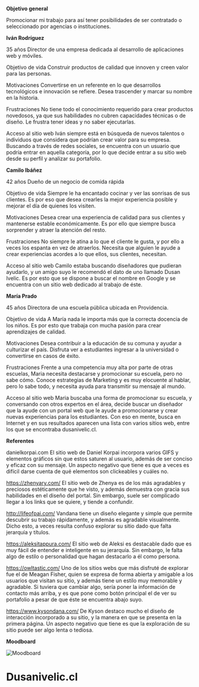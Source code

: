 **Objetivo general**

Promocionar mi trabajo para así tener posibilidades de ser contratado o seleccionado por agencias o instituciones.



**Iván Rodríguez**


35 años
Director de una empresa dedicada al desarrollo de aplicaciones web y móviles.

Objetivo de vida
Construir productos de calidad que innoven y creen valor para las personas.

Motivaciones
Convertirse en un referente en lo que desarrollos tecnológicos e innovación se refiere. Desea trascender y marcar su nombre en la historia.

Frustraciones
No tiene todo el conocimiento requerido para crear productos novedosos, ya que sus habilidades no cubren capacidades técnicas o de diseño. Le frustra tener ideas y no saber ejecutarlas.

Acceso al sitio web
Iván siempre está en búsqueda de nuevos talentos o individuos que considera que podrían crear valor para su empresa. Buscando a través de redes sociales, se encuentra con un usuario que podría entrar en aquella categoría, por lo que decide entrar a su sitio web desde su perfil y analizar su portafolio.

**Camilo Ibáñez**


42 años
Dueño de un negocio de comida rápida

Objetivo de vida
Siempre le ha encantado cocinar y ver las sonrisas de sus clientes. Es por eso que desea crearles la mejor experiencia posible y mejorar el día de quienes los visiten.

Motivaciones
Desea crear una experiencia de calidad para sus clientes y mantenerse estable económicamente. Es por ello que siempre busca sorprender y atraer la atención del resto.

Frustraciones
No siempre le atina a lo que el cliente le gusta, y por ello a veces los espanta en vez de atraerlos. Necesita que alguien le ayude a crear experiencias acordes a lo que ellos, sus clientes, necesitan. 

Acceso al sitio web
Camilo estaba buscando diseñadores que pudieran ayudarlo, y un amigo suyo le recomendó el dato de uno llamado Dusan Ivelic. Es por esto que se dispone a buscar el nombre en Google y se encuentra con un sitio web dedicado al trabajo de éste.

**María Prado**


45 años
Directora de una escuela pública ubicada en Providencia.

Objetivo de vida
A María nada le importa más que la correcta docencia de los niños. Es por esto que trabaja con mucha pasión para crear aprendizajes de calidad.

Motivaciones
Desea contribuir a la educación de su comuna y ayudar a culturizar el país. Disfruta ver a estudiantes ingresar a la universidad o convertirse en casos de éxito. 

Frustraciones
Frente a una competencia muy alta por parte de otras escuelas, Maria necesita destacarse y promocionar su escuela, pero no sabe cómo. Conoce estrategias de Marketing y es muy elocuente al hablar, pero lo sabe todo, y necesita ayuda para transmitir su mensaje al mundo.

Acceso al sitio web
Maria buscaba una forma de promocionar su escuela, y conversando con otros expertos en el área, decide buscar un diseñador que la ayude con un portal web que le ayude a promocionarse y crear nuevas experiencias para los estudiantes. Con eso en mente, busca en Internet y en sus resultados aparecen una lista con varios sitios web, entre los que se encontraba dusanivelic.cl. 



**Referentes**


danielkorpai.com 
El sitio web de Daniel Korpai incorpora varios GIFS y elementos gráficos sin que estos saturen al usuario, además de ser conciso y eficaz con su mensaje. Un aspecto negativo que tiene es que a veces es difícil darse cuenta de qué elementos son clickeables y cuáles no.

https://zhenyary.com/
El sitio web de Zhenya es de los más agradables y preciosos estéticamente que he visto, y además demuestra con gracia sus habilidades en el diseño del portal. Sin embargo, suele ser complicado llegar a los links que se quiere, y tiende a confundir.

http://lifeofpai.com/
Vandana tiene un diseño elegante y simple que permite descubrir su trabajo rápidamente, y además es agradable visualmente. Dicho esto, a veces resulta confuso explorar su sitio dado que falta jerarquía y títulos.

https://aleksitappura.com/
El sitio web de Aleksi es destacable dado que es muy fácil de entender e inteligente en su jerarquía. Sin embargo, le falta algo de estilo o personalidad que hagan destacarlo a él como persona.

https://owltastic.com/
Uno de los sitios webs que más disfruté de explorar fue el de Meagan Fisher, quien se expresa de forma abierta y amigable a los usuarios que visitan su sitio, y además tiene un estilo muy memorable y agradable. Si tuviera que cambiar algo, sería poner la información de contacto más arriba, y es que pone como botón principal el de ver su portafolio a pesar de que éste se encuentra abajo suyo. 

https://www.kysondana.com/
De Kyson destaco mucho el diseño de interacción incorporado a su sitio, y la manera en que se presenta en la primera página. Un aspecto negativo que tiene es que la exploración de su sitio puede ser algo lenta o tediosa. 


**Moodboard**


![Moodboard](https://github.com/Duzacs/Dusanivelic.cl/assets/141802434/5c1b3a1d-4638-44ae-9a3e-4a4bccc95be8)


# Dusanivelic.cl

